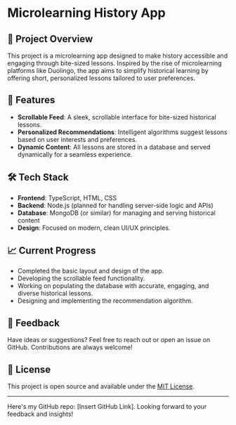 # Microlearning History App

## 🌟 Project Overview
This project is a microlearning app designed to make history accessible and engaging through bite-sized lessons. Inspired by the rise of microlearning platforms like Duolingo, the app aims to simplify historical learning by offering short, personalized lessons tailored to user preferences.

## 🚀 Features
- **Scrollable Feed**: A sleek, scrollable interface for bite-sized historical lessons.
- **Personalized Recommendations**: Intelligent algorithms suggest lessons based on user interests and preferences.
- **Dynamic Content**: All lessons are stored in a database and served dynamically for a seamless experience.

## 🛠️ Tech Stack
- **Frontend**: TypeScript, HTML, CSS
- **Backend**: Node.js (planned for handling server-side logic and APIs)
- **Database**: MongoDB (or similar) for managing and serving historical content
- **Design**: Focused on modern, clean UI/UX principles.

## 📈 Current Progress
- Completed the basic layout and design of the app.
- Developing the scrollable feed functionality.
- Working on populating the database with accurate, engaging, and diverse historical lessons.
- Designing and implementing the recommendation algorithm.

## 📝 Feedback
Have ideas or suggestions? Feel free to reach out or open an issue on GitHub. Contributions are always welcome!

## 📜 License
This project is open source and available under the [MIT License](LICENSE).

---

Here's my GitHub repo: [Insert GitHub Link]. Looking forward to your feedback and insights!

